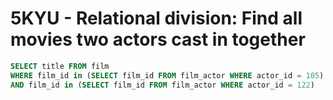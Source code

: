 # **5KYU** - Relational division: Find all movies two actors cast in together
```sql
SELECT title FROM film
WHERE film_id in (SELECT film_id FROM film_actor WHERE actor_id = 105)
AND film_id in (SELECT film_id FROM film_actor WHERE actor_id = 122)
```